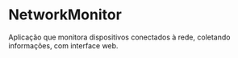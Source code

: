 # NetworkMonitor
Aplicação que monitora dispositivos conectados à rede, coletando informações, com interface web.
